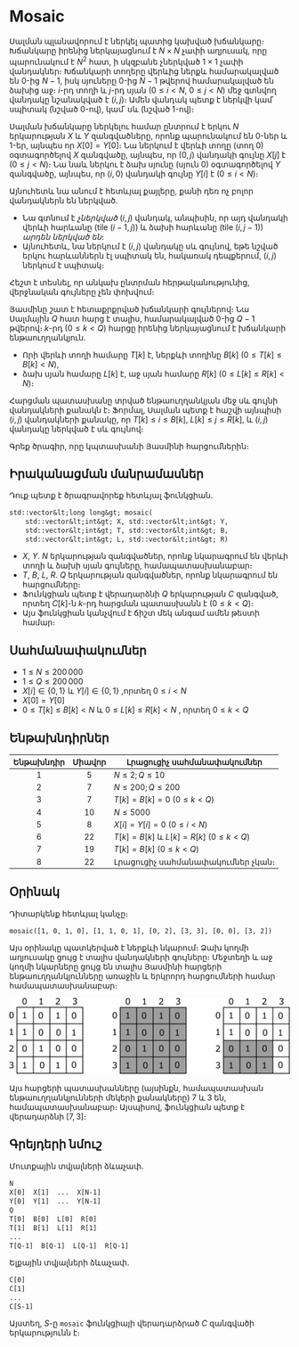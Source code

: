 # Mosaic

Սալման պլանավորում է ներկել պատից կախված խճանկարը։
Խճանկարը իրենից ներկայացնում է $N \times N$ չափի աղյուսակ,
 որը պարունակում է $N^2$ հատ, ի սկզբանե չներկված $1 \times 1$ չափի վանդակներ։
Խճանկարի տողերը վերևից ներքև համարակալված են $0$-ից $N-1$,
 իսկ սյուները $0$-ից $N-1$ թվերով համարակալված են ձախից աջ։
$i$-րդ տողի և $j$-րդ սյան ($0 \leq i < N$, $0 \leq j < N$) մեջ գտնվող վանդակը նշանակված է $(i,j)$։
Ամեն վանդակ պետք է ներկվի կամ՛ սպիտակ (նշված $0$-ով), կամ՛ սև (նշված $1$-ով)։

Սալման խճանկարը ներկելու համար ընտրում է երկու  $N$ երկարության $X$ և $Y$ զանգվածները, որոնք պարունակում են $0$-ներ և $1$-եր, այնպես որ $X[0] = Y[0]$։
Նա ներկում է վերևի տողը (տող $0$) օգտագործելով $X$ զանգվածը,
 այնպես, որ $(0,j)$ վանդակի գույնը $X[j]$ է ($0 \leq j < N$)։
Նա նաև ներկու է ձախ սյունը (սյուն $0$) օգտագործելով $Y$ զանգվածը,
 այնպես, որ $(i,0)$ վանդակի գույնը $Y[i]$ է ($0 \leq i < N$)։

Այնուհետև նա անում է հետևյալ քայլերը, քանի դեռ ոչ բոլոր վանդակներն են ներկված․
* Նա գտնում է *չներկված* $(i,j)$ վանդակ, անպիսին, որ
 այդ վանդակի վերևի հարևանը (tile $(i-1, j)$) և ձախի հարևանը (tile $(i, j-1)$)
 *արդեն ներկված են*։
* Այնուհետև, նա ներկում է $(i,j)$ վանդակը սև գույնով, եթե նշված երկու հարևաններն էլ սպիտակ են,
 հակառակ դեպքերում, $(i, j)$ ներկում է սպիտակ։

Հեշտ է տեսնել, որ անկախ ընտրման հերթականությունից, վերջնական գույները չեն փոխվում։
 
Յասմինը շատ է հետաքրքրված խճանկարի գույներով։
Նա Սալմային $Q$ հատ հարց է տալիս, համարակալված $0$-ից $Q-1$ թվերով։
$k$-րդ ($0 \leq k < Q$) հարցը իրենից ներկայացնում է խճանկարի ենթաուղղանկյուն․
* Որի վերևի տողի համարը $T[k]$ է, ներքևի տողինը $B[k]$ ($0 \leq T[k] \leq B[k] < N$),
* ձախ սյան համարը $L[k]$ է, աջ սյան համարը $R[k]$ ($0 \leq L[k] \leq R[k] < N$)։

Հարցման պատասխանը տրված ենթաուղղանկյան մեջ սև գույնի վանդակների քանակն է։
Ֆորմալ, Սալման պետք է հաշվի այնպիսի $(i, j)$ վանդակների քանակը,
 որ $T[k] \leq i \leq B[k]$, $L[k] \leq j \leq R[k]$,
 և $(i,j)$ վանդակը ներկված է սև գույնով։

Գրեք ծրագիր, որը կպտասխանի Յասմինի հարցումներին։

## Իրականացման մանրամասներ

Դուք պետք է ծրագրավորեք հետևյալ ֆունկցիան․

```
std::vector&lt;long long&gt; mosaic(
	std::vector&lt;int&gt; X, std::vector&lt;int&gt; Y,
    std::vector&lt;int&gt; T, std::vector&lt;int&gt; B,
    std::vector&lt;int&gt; L, std::vector&lt;int&gt; R)
```

* $X$, $Y$․ $N$ երկարության զանգվածներ, որոնք նկարագրում են վերևի տողի և ձախի սյան գույները, համապատասխանաբար։
* $T$, $B$, $L$, $R$․ $Q$ երկարության զանգվածներ, որոնք նկարագրում են հարցումները։
* Ֆունկցիան պետք է վերադարձնի $Q$ երկարության $C$ զանգված,
 որտեղ $C[k]$-ն $k$-րդ հարցման պատասխանն է ($0 \leq k < Q$)։
* Այս ֆունկցիան կանչվում է ճիշտ մեկ անգամ ամեն թեստի համար։

## Սահմանափակումներ

* $1 \leq N \leq 200\,000$
* $1 \leq Q \leq 200\,000$
* $X[i] \in \{0, 1\}$ և $Y[i] \in \{0, 1\}$
 ,որտեղ $0 \leq i < N$
* $X[0] = Y[0]$
* $0 \leq T[k] \leq B[k] < N$ և $0 \leq L[k] \leq R[k] < N$
 , որտեղ $0 \leq k < Q$

## Ենթախնդիրներ

| Ենթախնդիր | Միավոր  | Լրացուցիչ սահմանափակումներ |
| :-----: | :----: | ---------------------- |
| 1       | $5$    | $N \leq 2; Q \leq 10$
| 2       | $7$    | $N \leq 200; Q \leq 200$
| 3       | $7$    | $T[k] = B[k] = 0$ ($0 \leq k < Q$)
| 4       | $10$   | $N \leq 5000$
| 5       | $8$    | $X[i] = Y[i] = 0$ ($0 \leq i < N$)
| 6       | $22$   | $T[k] = B[k]$ և $L[k] = R[k]$ ($0 \leq k < Q$)
| 7       | $19$   | $T[k] = B[k]$ ($0 \leq k < Q$)
| 8       | $22$   | Լրացուցիչ սահմանափակումներ չկան։

## Օրինակ

Դիտարկենք հետևյալ կանչը։

```
mosaic([1, 0, 1, 0], [1, 1, 0, 1], [0, 2], [3, 3], [0, 0], [3, 2])
```

Այս օրինակը պատկերված է ներքևի նկարում։
Ձախ կողմի աղյուսակը ցույց է տալիս վանդակների գույները։
Մեջտեղի և աջ կողմի նկարները ցույց են տալիս Յասմինի հարցերի ենթաուղղանկյունները առաջին և երկրորդ հարցումների համար համապատասխանաբար։

![](example.png "550")

Այս հարցերի պատասխանները
 (այսինքն, համապատասխան ենթաուղղանկյունների մեկերի քանակները)
 7 և 3 են, համապատասխանաբար։
Այսպիսով, ֆունկցիան պետք է վերադարձնի $[7, 3]$։

## Գրեյդերի նմուշ

Մուտքային տվյալների ձևաչափ․

```
N
X[0]  X[1]  ...  X[N-1]
Y[0]  Y[1]  ...  Y[N-1]
Q
T[0]  B[0]  L[0]  R[0]
T[1]  B[1]  L[1]  R[1]
...
T[Q-1]  B[Q-1]  L[Q-1]  R[Q-1]
```

Ելքային տվյալների ձևաչափ․

```
C[0]
C[1]
...
C[S-1]
```

Այստեղ, $S$-ը `mosaic` ֆունկցիայի վերադարձրած $C$ զանգվածի երկարությունն է։
